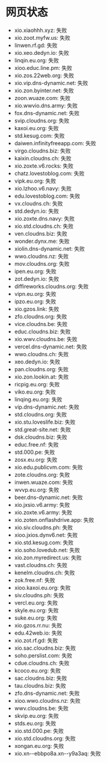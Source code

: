 # 网页状态
- xio.xiaohhh.xyz: 失败
- xio.zoot.myfw.us: 失败
- linwen.rf.gd: 失败
- xio.xeo.dedyn.io: 失败
- linqin.eu.org: 失败
- xioo.educ.line.pm: 失败
- xio.zos.22web.org: 失败
- xio.vip.dns-dynamic.net: 失败
- xio.zon.byinter.net: 失败
- zoon.wuaze.com: 失败
- xio.wwvio.dns.army: 失败
- fox.dns-dynamic.net: 失败
- svip.cloudns.org: 失败
- kaxoi.eu.org: 失败
- std.kesug.com: 失败
- daiwen.infinityfreeapp.com: 失败
- virgo.cloudns.biz: 失败
- kaixin.cloudns.ch: 失败
- xio.zoxte.v6.rocks: 失败
- chatz.lovestoblog.com: 失败
- vipk.eu.org: 失败
- xio.lzhoo.v6.navy: 失败
- edu.lovestoblog.com: 失败
- vx.cloudns.ch: 失败
- std.dedyn.io: 失败
- xio.zoxte.dns.navy: 失败
- xio.std.cloudns.ch: 失败
- ven.cloudns.biz: 失败
- wonder.dynx.me: 失败
- xiolin.dns-dynamic.net: 失败
- wwo.cloudns.nz: 失败
- mov.cloudns.org: 失败
- ipen.eu.org: 失败
- zot.dedyn.io: 失败
- diffireworks.cloudns.org: 失败
- vipn.eu.org: 失败
- ipzo.eu.org: 失败
- xio.gzos.link: 失败
- zfo.cloudns.org: 失败
- vice.cloudns.be: 失败
- educ.cloudns.biz: 失败
- xio.wwv.cloudns.be: 失败
- vercel.dns-dynamic.net: 失败
- wwo.cloudns.ch: 失败
- xeo.dedyn.io: 失败
- pan.cloudns.org: 失败
- xio.zon.lookin.at: 失败
- ricpig.eu.org: 失败
- viko.eu.org: 失败
- linqing.eu.org: 失败
- vip.dns-dynamic.net: 失败
- std.cloudns.org: 失败
- xio.stu.loveslife.biz: 失败
- std.great-site.net: 失败
- dsk.cloudns.biz: 失败
- educ.free.nf: 失败
- std.000.pe: 失败
- zosx.eu.org: 失败
- xio.edu.publicvm.com: 失败
- zote.cloudns.org: 失败
- inwen.wuaze.com: 失败
- wvvp.eu.org: 失败
- beer.dns-dynamic.net: 失败
- xio.jxsio.v6.army: 失败
- xio.zoxte.v6.army: 失败
- xio.zoten.onflashdrive.app: 失败
- xio.siv.cloudns.ph: 失败
- xioo.jxios.dynv6.net: 失败
- xio.std.kesug.com: 失败
- xio.soho.lovedub.net: 失败
- xio.zon.myredirect.us: 失败
- vast.cloudns.ch: 失败
- kenelm.cloudns.ch: 失败
- zok.free.nf: 失败
- xioo.kaxoi.eu.org: 失败
- siv.cloudns.ph: 失败
- vercl.eu.org: 失败
- skyle.eu.org: 失败
- suke.eu.org: 失败
- xio.gzos.rr.nu: 失败
- edu.42web.io: 失败
- xio.zot.rf.gd: 失败
- xio.sac.cloudns.biz: 失败
- soho.perslist.com: 失败
- cdue.cloudns.ch: 失败
- kcoco.eu.org: 失败
- sac.cloudns.biz: 失败
- tau.cloudns.biz: 失败
- zfo.dns-dynamic.net: 失败
- xioo.wwo.cloudns.nz: 失败
- wwv.cloudns.be: 失败
- skvip.eu.org: 失败
- stds.eu.org: 失败
- xio.std.000.pe: 失败
- xio.std.cloudns.org: 失败
- xongan.eu.org: 失败
- xio.xn--ebbpo8a.xn--y9a3aq: 失败
